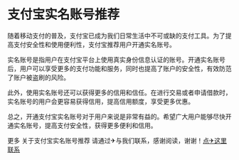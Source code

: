 # 支付宝实名账号推荐

随着移动支付的普及，支付宝已成为我们日常生活中不可或缺的支付工具。为了提高支付安全性和使用便利性，支付宝推荐用户开通实名账号。

实名账号是指用户在支付宝平台上使用真实身份信息认证的账号。开通实名账号后，用户可以享受更多的支付功能和服务，同时也提高了账户的安全性，有效防范了账户被盗刷的风险。

此外，使用实名账号还可以获得更多的信用和信任。在进行交易或者申请借款时，实名账号的用户会更容易获得信用，提高信用额度，享受更多优惠。

总之，开通支付宝实名账号对于用户来说是非常有益的。希望广大用户能够尽快开通实名账号，提高支付安全性，获得更多便利和信用。

更多 关于支付宝实名账号推荐 请通过✈与我们联系，感谢阅读，谢谢！[点✈这里联系](https://abc.k02.cc)